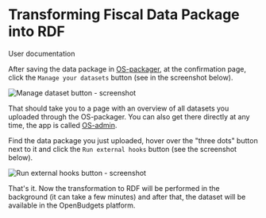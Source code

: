# Transforming Fiscal Data Package into RDF
User documentation

After saving the data package in [OS-packager](http://next.openspending.org/packager), at the confirmation page, click the ```Manage your datasets``` button (see in the screenshot below).

![Manage dataset button - screenshot](https://github.com/openbudgets/pipeline-fragments/raw/master/FDPtoRDF/documentation/user%20documentation/manage-dataset.png)

That should take you to a page with an overview of all datasets you uploaded through the OS-packager. You can also get there directly at any time, the app is called [OS-admin](http://next.openspending.org/admin).

Find the data package you just uploaded, hover over the "three dots" button next to it and click the ```Run external hooks``` button (see the screenshot below).

![Run external hooks button - screenshot](https://github.com/openbudgets/pipeline-fragments/raw/master/FDPtoRDF/documentation/user%20documentation/run-external-hooks.png)

That's it. Now the transformation to RDF will be performed in the background (it can take a few minutes) and after that, the dataset will be available in the OpenBudgets platform.